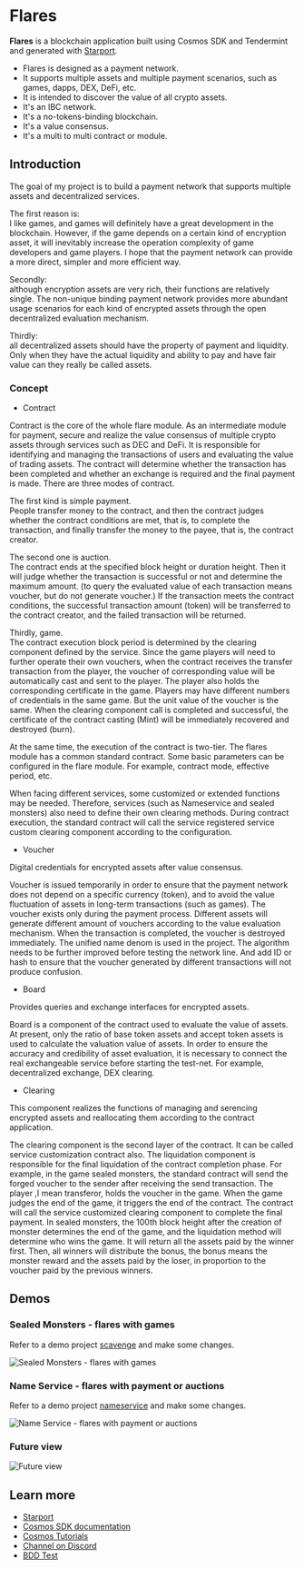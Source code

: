 # Flares

**Flares** is a blockchain application built using Cosmos SDK and Tendermint and generated with [Starport](https://github.com/tendermint/starport).

- Flares is designed as a payment network.  
- It supports multiple assets and multiple payment scenarios, such as games, dapps, DEX, DeFi, etc.  
- It is intended to discover the value of all crypto assets.  
- It's an IBC network.  
- It's a no-tokens-binding blockchain.  
- It's a value consensus.  
- It's a multi to multi contract or module.  

## Introduction

The goal of my project is to build a payment network that supports multiple assets and decentralized services.  

The first reason is:  
I like games, and games will definitely have a great development in the blockchain. However, if the game depends on a certain kind of encryption asset, it will inevitably increase the operation complexity of game developers and game players. I hope that the payment network can provide a more direct, simpler and more efficient way.  

Secondly:  
although encryption assets are very rich, their functions are relatively single. The non-unique binding payment network provides more abundant usage scenarios for each kind of encrypted assets through the open decentralized evaluation mechanism.  

Thirdly:  
all decentralized assets should have the property of payment and liquidity. Only when they have the actual liquidity and ability to pay and have fair value can they really be called assets.  

### Concept

- Contract

Contract is the core of the whole flare module. As an intermediate module for payment, secure and realize the value consensus of multiple crypto assets through services such as DEC and DeFi. It is responsible for identifying and managing the transactions of users and evaluating the value of trading assets. The contract will determine whether the transaction has been completed and whether an exchange is required and the final payment is made. There are three modes of contract.  

The first kind is simple payment.  
People transfer money to the contract, and then the contract judges whether the contract conditions are met, that is, to complete the transaction, and finally transfer the money to the payee, that is, the contract creator.  

The second one is auction.  
The contract ends at the specified block height or duration height. Then it will judge whether the transaction is successful or not and determine the maximum amount. (to query the evaluated value of each transaction means voucher, but do not generate voucher.) If the transaction meets the contract conditions, the successful transaction amount (token) will be transferred to the contract creator, and the failed transaction will be returned.  

Thirdly, game.  
The contract execution block period is determined by the clearing component defined by the service. Since the game players will need to further operate their own vouchers, when the contract receives the transfer transaction from the player, the voucher of corresponding value will be automatically cast and sent to the player. The player also holds the corresponding certificate in the game. Players may have different numbers of credentials in the same game. But the unit value of the voucher is the same. When the clearing component call is completed and successful, the certificate of the contract casting (Mint) will be immediately recovered and destroyed (burn).  

At the same time, the execution of the contract is two-tier. The flares module has a common standard contract. Some basic parameters can be configured in the flare module. For example, contract mode, effective period, etc.  

When facing different services, some customized or extended functions may be needed. Therefore, services (such as Nameservice and sealed monsters) also need to define their own clearing methods. During contract execution, the standard contract will call the service registered service custom clearing component according to the configuration.  

- Voucher

Digital credentials for encrypted assets after value consensus.  

Voucher is issued temporarily in order to ensure that the payment network does not depend on a specific currency (token), and to avoid the value fluctuation of assets in long-term transactions (such as games). The voucher exists only during the payment process. Different assets will generate different amount of vouchers according to the value evaluation mechanism. When the transaction is completed, the voucher is destroyed immediately. The unified name denom is used in the project. The algorithm needs to be further improved before testing the network line. And add ID or hash to ensure that the voucher generated by different transactions will not produce confusion. 

- Board

Provides queries and exchange interfaces for encrypted assets.  

Board is a component of the contract used to evaluate the value of assets. At present, only the ratio of base token assets and accept token assets is used to calculate the valuation value of assets. In order to ensure the accuracy and credibility of asset evaluation, it is necessary to connect the real exchangeable service before starting the test-net. For example, decentralized exchange, DEX clearing.

- Clearing

This component realizes the functions of managing and serencing encrypted assets and reallocating them according to the contract application.  

The clearing component is the second layer of the contract. It can be called service customization contract also. The liquidation component is responsible for the final liquidation of the contract completion phase. For example, in the game sealed monsters, the standard contract will send the forged voucher to the sender after receiving the send transaction. The player ,I mean transferor, holds the voucher in the game. When the game judges the end of the game, it triggers the end of the contract. The contract will call the service customized clearing component to complete the final payment. In sealed monsters, the 100th block height after the creation of monster determines the end of the game, and the liquidation method will determine who wins the game. It will return all the assets paid by the winner first. Then, all winners will distribute the bonus, the bonus means the monster reward and the assets paid by the loser, in proportion to the voucher paid by the previous winners.  

## Demos

### Sealed Monsters - flares with games

Refer to a demo project [scavenge](https://tutorials.cosmos.network/scavenge/tutorial/01-background.html) and make some changes.

![Sealed Monsters - flares with games](https://raw.githubusercontent.com/wangfeiping/flares/hackatom2020/docs/flares-game-sealed-monsters.png)

### Name Service - flares with payment or auctions

Refer to a demo project [nameservice](https://tutorials.cosmos.network/nameservice/tutorial/00-intro.html) and make some changes.

![Name Service - flares with payment or auctions](https://raw.githubusercontent.com/wangfeiping/flares/hackatom2020/docs/flares-nameservice-payment-or-auctions.png)

### Future view

![Future view](https://raw.githubusercontent.com/wangfeiping/flares/hackatom2020/docs/flares-future-view.png)

## Learn more

- [Starport](https://github.com/tendermint/starport)
- [Cosmos SDK documentation](https://docs.cosmos.network)
- [Cosmos Tutorials](https://tutorials.cosmos.network)
- [Channel on Discord](https://discord.gg/W8trcGV)
- [BDD Test](https://github.com/onsi/ginkgo)
